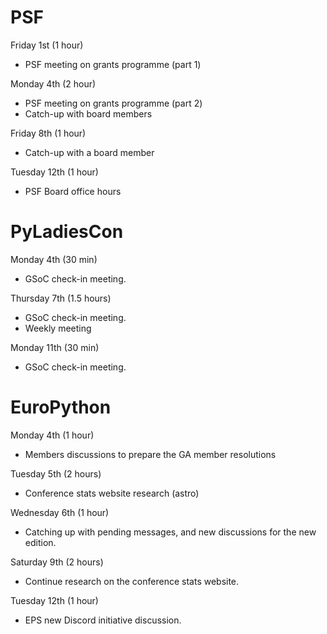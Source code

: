 # PSF

Friday 1st (1 hour)

* PSF meeting on grants programme (part 1)

Monday 4th (2 hour)

* PSF meeting on grants programme (part 2)
* Catch-up with board members

Friday 8th (1 hour)

* Catch-up with a board member

Tuesday 12th (1 hour)

* PSF Board office hours

# PyLadiesCon

Monday 4th (30 min)

* GSoC check-in meeting.

Thursday 7th (1.5 hours)

* GSoC check-in meeting.
* Weekly meeting

Monday 11th (30 min)

* GSoC check-in meeting.

# EuroPython

Monday 4th (1 hour)

* Members discussions to prepare the GA member resolutions

Tuesday 5th (2 hours)

* Conference stats website research (astro)

Wednesday 6th (1 hour)

* Catching up with pending messages, and new discussions for the new edition.

Saturday 9th (2 hours)

* Continue research on the conference stats website.

Tuesday 12th (1 hour)

* EPS new Discord initiative discussion.
